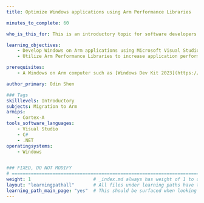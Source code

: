 ```yaml
---
title: Optimize Windows applications using Arm Performance Libraries

minutes_to_complete: 60

who_is_this_for: This is an introductory topic for software developers who want to improve the performance of Windows on Arm applications using Arm Performance Libraries.

learning_objectives: 
    - Develop Windows on Arm applications using Microsoft Visual Studio.
    - Utilize Arm Performance Libraries to increase application performance.

prerequisites:
    - A Windows on Arm computer such as [Windows Dev Kit 2023](https://learn.microsoft.com/en-us/windows/arm/dev-kit) or a Lenovo Thinkpad X13s running Windows 11.

author_primary: Odin Shen

### Tags
skilllevels: Introductory
subjects: Migration to Arm
armips:
    - Cortex-A
tools_software_languages:
    - Visual Studio
    - C#
    - .NET
operatingsystems:
    - Windows


### FIXED, DO NOT MODIFY
# ================================================================================
weight: 1                       # _index.md always has weight of 1 to order correctly
layout: "learningpathall"       # All files under learning paths have this same wrapper
learning_path_main_page: "yes"  # This should be surfaced when looking for related content. Only set for _index.md of learning path content.
---
```

